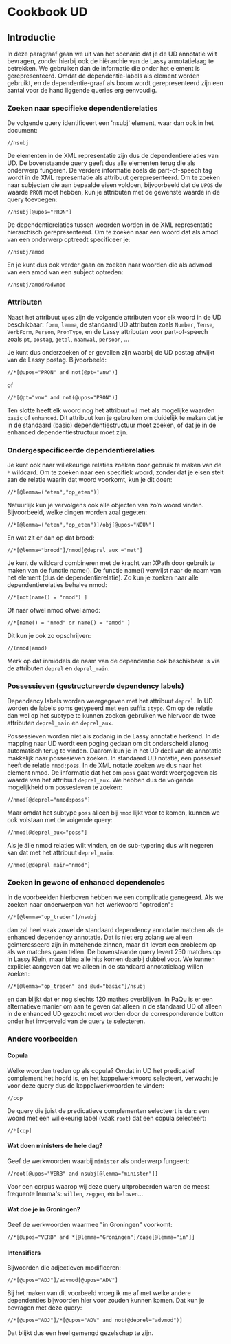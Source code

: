 # Cookbook UD

## Introductie

In deze paragraaf gaan we uit van het scenario dat je de UD annotatie wilt bevragen, zonder hierbij ook de hiërarchie van de Lassy annotatielaag te betrekken. We gebruiken dan de informatie die onder het element <root> is gerepresenteerd. Omdat de dependentie-labels als element worden gebruikt, en de dependentie-graaf als boom wordt gerepresenteerd zijn een aantal voor de hand liggende queries erg eenvoudig.

### Zoeken naar specifieke dependentierelaties

De volgende query identificeert een 'nsubj' element, waar dan ook in het document:

```xquery
//nsubj
```

De elementen in de XML representatie zijn dus de dependentierelaties
van UD. De bovenstaande query geeft dus alle elementen terug die als
onderwerp fungeren. De verdere informatie zoals de part-of-speech tag
wordt in de XML representatie als attribuut gerepresenteerd. Om te
zoeken naar subjecten die aan bepaalde eisen voldoen, bijvoorbeeld dat de `UPOS` de waarde `PRON` moet hebben, kun je 
attributen met de gewenste waarde in de query toevoegen:

```xquery
//nsubj[@upos="PRON"]
```

De dependentierelaties tussen woorden worden in de XML representatie
hierarchisch gerepresenteerd. Om te zoeken naar een woord dat als amod
van een onderwerp optreedt specificeer je:

```xquery
//nsubj/amod
```

En je kunt dus ook verder gaan en zoeken naar woorden die als advmod
van een amod van een subject optreden:

```xquery
//nsubj/amod/advmod
```

### Attributen

Naast het attribuut `upos` zijn de volgende attributen voor elk woord in
de UD beschikbaar: `form`, `lemma`, de standaard UD attributen zoals
`Number`, `Tense`, `VerbForm`, `Person`, `PronType`, en de Lassy attributen voor
part-of-speech zoals `pt`, `postag`, `getal`, `naamval`, `persoon`, ...


Je kunt dus onderzoeken of er gevallen zijn waarbij de UD postag
afwijkt van de Lassy postag. Bijvoorbeeld:

```xquery
//*[@upos="PRON" and not(@pt="vnw")]
```

of

```xquery
//*[@pt="vnw" and not(@upos="PRON")]
```

Ten slotte heeft elk woord nog het attribuut `ud` met als mogelijke
waarden `basic` of `enhanced`. Dit attribuut kun je gebruiken om duidelijk
te maken dat je in de standaard (basic) dependentiestructuur moet
zoeken, of dat je in de enhanced dependentiestructuur moet zijn.

### Ondergespecificeerde dependentierelaties

Je kunt ook naar willekeurige relaties zoeken door gebruik te maken
van de `*` wildcard. Om te zoeken naar een specifiek woord, zonder dat
je eisen stelt aan de relatie waarin dat woord voorkomt, kun je dit
doen:

```xquery
//*[@lemma=("eten","op_eten")]
```

Natuurlijk kun je vervolgens ook alle objecten van zo’n woord vinden.
Bijvoorbeeld, welke dingen worden zoal gegeten:

```xquery
//*[@lemma=("eten","op_eten")]/obj[@upos="NOUN"]
```

En wat zit er dan op dat brood:

```
//*[@lemma="brood"]/nmod[@deprel_aux ="met"]
```

Je kunt de wildcard combineren met de kracht van XPath door gebruik te
maken van de functie name(). De functie name() verwijst naar de naam
van het element (dus de dependentierelatie). Zo kun je zoeken naar
alle dependentierelaties behalve nmod:

```xquery
//*[not(name() = "nmod") ]
```

Of naar ofwel nmod ofwel amod:

```xquery
//*[name() = "nmod" or name() = "amod" ]
```

Dit kun je ook zo opschrijven:

```xquery
//(nmod|amod)
```

Merk op dat inmiddels de naam van de dependentie ook beschikbaar is via de attributen `deprel` en `deprel_main`.


### Possessieven (gestructureerde dependency labels)

Dependency labels worden weergegeven met het attribuut `deprel`. In UD worden de 
labels soms getypeerd met een suffix `:type`. Om op de relatie dan wel op het
subtype te kunnen zoeken gebruiken we hiervoor de twee attributen `deprel_main` en 
`deprel_aux`.

Possessieven worden niet als zodanig in de Lassy annotatie herkend. In
de mapping naar UD wordt een poging gedaan om dit onderscheid alsnog
automatisch terug te vinden. Daarom kun je in het UD deel van de
annotatie makkelijk naar possesieven zoeken. In standaard UD notatie,
een possesief heeft de relatie `nmod:poss`. In de XML notatie zoeken we
dus naar het element nmod. De informatie dat het om `poss` gaat wordt
weergegeven als waarde van het attribuut `deprel_aux`. We hebben dus de volgende
mogelijkheid om possesieven te zoeken:

```xquery
//nmod[@deprel="nmod:poss"]
```

Maar omdat het subtype `poss` alleen bij `nmod` lijkt voor te komen, kunnen we ook 
volstaan met de volgende query:

```xquery
//nmod[@deprel_aux="poss"]
```

Als je álle nmod relaties wilt vinden, en de sub-typering dus wilt negeren kan dat
met het attribuut `deprel_main`:

```xquery
//nmod[@deprel_main="nmod"]
```

### Zoeken in gewone of enhanced dependencies

In de voorbeelden hierboven hebben we een complicatie genegeerd. Als we zoeken naar onderwerpen van het werkwoord "optreden":

```xquery
//*[@lemma="op_treden"]/nsubj
```

dan zal heel vaak zowel de standaard dependency annotatie matchen als de enhanced dependency annotatie. Dat is niet erg zolang we alleen geïnteresseerd zijn in matchende zinnen, maar dit levert een probleem op als we matches gaan tellen. De bovenstaande query levert 250 matches op in Lassy Klein, maar bijna alle hits komen daarbij dubbel voor. We kunnen expliciet aangeven dat we alleen in de standaard annotatielaag willen zoeken:

```xquery
//*[@lemma="op_treden" and @ud="basic"]/nsubj
```

en dan blijkt dat er nog slechts 120 mathes overblijven. In PaQu is er een alternatieve manier om aan te geven dat alleen in de standaard UD of alleen in de enhanced UD gezocht moet worden door de corresponderende button onder het invoerveld van de query te selecteren.

### Andere voorbeelden

#### Copula

Welke woorden treden op als copula? Omdat in UD het predicatief complement het hoofd is, en het koppelwerkwoord selecteert, verwacht je voor deze query dus de koppelwerkwoorden te vinden:

```xquery
//cop
```

De query die juist de predicatieve complementen selecteert is dan: een woord met
een willekeurig label (vaak `root`) dat een copula selecteert:

```xquery
//*[cop]
```

#### Wat doen ministers de hele dag?

Geef de werkwoorden waarbij `minister` als onderwerp fungeert:

```xquery
//root[@upos="VERB" and nsubj[@lemma="minister"]]
```

Voor een corpus waarop wij deze query uitprobeerden waren de meest frequente lemma's: `willen`, `zeggen`, en `beloven`...

#### Wat doe je in Groningen?

Geef de werkwoorden waarmee "in Groningen" voorkomt:

```xquery
//*[@upos="VERB" and *[@lemma="Groningen"]/case[@lemma="in"]]
```

#### Intensifiers

Bijwoorden die adjectieven modificeren:

```xquery
//*[@upos="ADJ"]/advmod[@upos="ADV"]
```

Bij het maken van dit voorbeeld vroeg ik me af met welke andere dependenties bijwoorden hier voor zouden kunnen komen.
Dat kun je bevragen met deze query:

```xquery
//*[@upos="ADJ"]/*[@upos="ADV" and not(@deprel="advmod")]
```

Dat blijkt dus een heel gemengd gezelschap te zijn.






